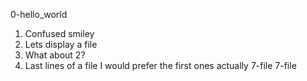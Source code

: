 0-hello_world
1. Confused smiley
2. Lets display a file
3. What about 2?
4. Last lines of a file
I would prefer the first ones actually
7-file
7-file

